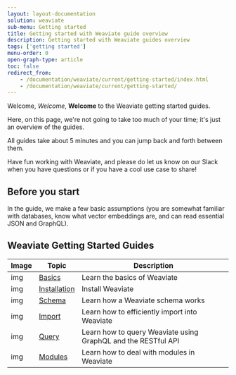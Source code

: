 ```yaml
---
layout: layout-documentation
solution: weaviate
sub-menu: Getting started
title: Getting started with Weaviate guide overview
description: Getting started with Weaviate guides overview
tags: ['getting started']
menu-order: 0
open-graph-type: article
toc: false
redirect_from:
    - /documentation/weaviate/current/getting-started/index.html
    - /documentation/weaviate/current/getting-started/
---
```


Welcome, _Welcome_, **Welcome** to the Weaviate getting started guides.

Here, on this page, we're not going to take too much of your time; it's just an overview of the guides.

All guides take about 5 minutes and you can jump back and forth between them.

Have fun working with Weaviate, and please do let us know on our Slack when you have questions or if you have a cool use case to share!

## Before you start 

In the guide, we make a few basic assumptions (you are somewhat familiar with databases, know what vector embeddings are, and can read essential JSON and GraphQL).

## Weaviate Getting Started Guides

| Image | Topic | Description |
| --- | --- | --- |
| img | [Basics](./basics.html) | Learn the basics of Weaviate |
| img | [Installation](./installation.html) | Install Weaviate |
| img | [Schema](./schema.html) | Learn how a Weaviate schema works |
| img | [Import](./import.html) | Learn how to efficiently import into Weaviate |
| img | [Query](./query.html) | Learn how to query Weaviate using GraphQL and the RESTful API |
| img | [Modules](./modules.html) | Learn how to deal with modules in Weaviate |
